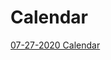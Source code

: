# Calendar

<a href="https://docs.google.com/spreadsheets/d/e/2PACX-1vTIJ_cB9weIEjqHBEeVCA5qOCryQWYmMmBZ6j0WPQGP7WVv-Hd6m30SSXbDKDmPFAAmtfp7h0S-A-AM/pubhtml" target ="_blank">07-27-2020 Calendar</a>

